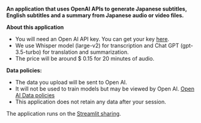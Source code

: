**An application that uses OpenAI APIs to generate Japanese subtitles, 
English subtitles and a summary from Japanese audio or video files.**

**About this application**

- You will need an Open AI API key. You can get your key [here](https://platform.openai.com/).
- We use Whisper model (large-v2) for transcription and Chat GPT (gpt-3.5-turbo) for translation and summarization.
- The price will be around $ 0.15 for 20 minutes of audio.

**Data policies:**

- The data you upload will be sent to Open AI.
- It will not be used to train models but may be viewed by Open AI. [Open AI Data policies](https://openai.com/policies/api-data-usage-policies)
- This application does not retain any data after your session.

The application runs on the [Streamlit sharing](https://ttakenawa-generate-subtitle-gpt-streamlit-app-ritblx.streamlit.app/). 


